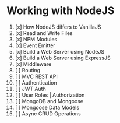 # Working with NodeJS

1. [x] How NodeJS differs to VanillaJS
2. [x] Read and Write Files
3. [x] NPM Modules
4. [x] Event Emitter
5. [x] Build a Web Server using NodeJS
6. [x] Build a Web Server using ExpressJS
7. [x] Middleware
8. [ ] Routing
9. [ ] MVC REST API
10. [ ] Authentication
11. [ ] JWT Auth
12. [ ] User Roles | Authorization
13. [ ] MongoDB and Mongoose
14. [ ] Mongoose Data Models
15. [ ] Async CRUD Operations